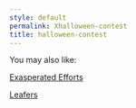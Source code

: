 ```yaml
---
style: default
permalink: Xhalloween-contest
title: halloween-contest
---
```

You may also like:

[Exasperated Efforts](http://scp-wiki.net/exasperated-efforts)

[Leafers](http://scp-wiki.net/leafers)
